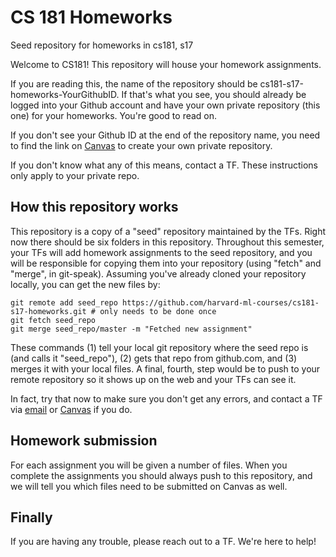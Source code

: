 # CS 181 Homeworks
Seed repository for homeworks in cs181, s17

Welcome to CS181! This repository will house your homework assignments.


If you are reading this, the name of the repository should be cs181-s17-homeworks-YourGithubID. If that's what you see, you should already be logged into your Github account and have your own private repository (this one) for your homeworks. You're good to read on.

If you don't see your Github ID at the end of the repository name, you need to find the link on [Canvas](https://canvas.harvard.edu/courses/21992) to create your own private repository.

If you don't know what any of this means, contact a TF. These instructions only apply to your private repo.

## How this repository works
This repository is a copy of a "seed" repository maintained by the TFs. Right now there should be six folders in this repository. Throughout this semester, your TFs will add homework assignments to the seed repository, and you will be responsible for copying them into your repository (using "fetch" and "merge", in git-speak). Assuming you've already cloned your repository locally, you can get the new files by:
```
git remote add seed_repo https://github.com/harvard-ml-courses/cs181-s17-homeworks.git # only needs to be done once
git fetch seed_repo
git merge seed_repo/master -m "Fetched new assignment"
```
These commands (1) tell your local git repository where the seed repo is (and calls it "seed_repo"), (2) gets that repo from github.com, and (3) merges it with your local files. A final, fourth, step would be to push to your remote repository so it shows up on the web and your TFs can see it.

In fact, try that now to make sure you don't get any errors, and contact a TF via [email](nperera@seas.harvard.edu) or [Canvas](https://canvas.harvard.edu/courses/21992) if you do.

## Homework submission
For each assignment you will be given a number of files. When you complete the assignments you should always push to this repository, and we will tell you which files need to be submitted on Canvas as well.

## Finally
If you are having any trouble, please reach out to a TF. We're here to help!
